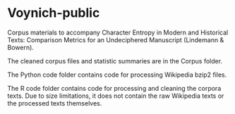 # Voynich-public
Corpus materials to accompany Character Entropy in Modern and Historical Texts: Comparison Metrics for an Undeciphered Manuscript (Lindemann &amp; Bowern).

The cleaned corpus files and statistic summaries are in the Corpus folder.

The Python code folder contains code for processing Wikipedia bzip2 files. 

The R code folder contains code for processing and cleaning the corpora texts. Due to size limitations, it does not contain the raw Wikipedia texts or the processed texts themselves. 
